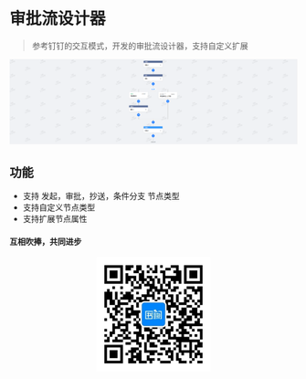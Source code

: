 # 审批流设计器

> 参考钉钉的交互模式，开发的审批流设计器，支持自定义扩展


![img.png](images/img.png)

## 功能
- 支持 发起，审批，抄送，条件分支 节点类型
- 支持自定义节点类型
- 支持扩展节点属性

#### 互相吹捧，共同进步
<div style="text-align: center">
<img src="images/shuque_wx.jpg" width="200px" alt="">
</div>